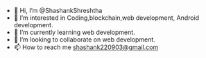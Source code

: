 - 👋 Hi, I’m @ShashankShreshtha
- 👀 I’m interested in Coding,blockchain,web development, Android development.
- 🌱 I’m currently learning web development.
- 💞️ I’m looking to collaborate on web development.
- 📫 How to reach me shashank220903@gmail.com

